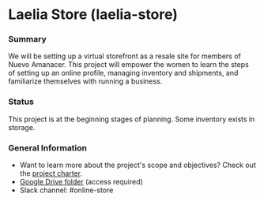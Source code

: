 # Laelia Store (laelia-store)

### Summary
We will be setting up a virtual storefront as a resale site for members of Nuevo Amanacer. This project will empower the women to learn the steps of setting up an online profile, managing inventory and shipments, and familiarize themselves with running a business. 

### Status
This project is at the beginning stages of planning. Some inventory exists in storage. 

### General Information
- Want to learn more about the project's scope and objectives? Check out the [project charter](documentation/PROJECT_CHARTER.md).
- [Google Drive folder](https://drive.google.com/drive/folders/1RSMfueIwE9t6M8qAwO20V-5aRF5Ytv6a) (access required)
- Slack channel: #online-store
